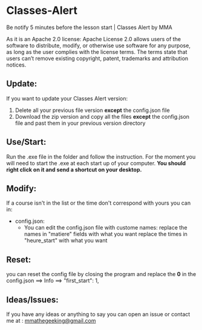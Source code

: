 # Classes-Alert
Be notify 5 minutes before the lesson start | Classes Alert by MMA

As it is an Apache 2.0 license: Apache License 2.0 allows users of the software to distribute, modify, or otherwise use software for any purpose, as long as the user complies with the license terms. The terms state that users can’t remove existing copyright, patent, trademarks and attribution notices.

## Update:
If you want to update your Classes Alert version:
1. Delete all your previous file version **except** the config.json file
2. Download the zip version and copy all the files **except** the config.json file and past them in your previous version directory

## Use/Start:
Run the .exe file in the folder and follow the instruction.
For the moment you will need to start the .exe at each start up of your computer.
**You should right click on it and send a shortcut on your desktop.**

## Modify:
If a course isn't in the list or the time don't correspond with yours you can in:

  * config.json: 
    - You can edit the config.json file with custome names:
      replace the names in "matiere" fields with what you want
      replace the times in "heure_start" with what you want
      
## Reset:
you can reset the config file by closing the program and replace the **0** in the config.json ==> Info ==> "first_start": 1,

## Ideas/Issues:
If you have any ideas or anything to say you can open an issue or contact me at : [mmathegeeking@gmail.com](mailto:mmathegeeking@gmail.com)
